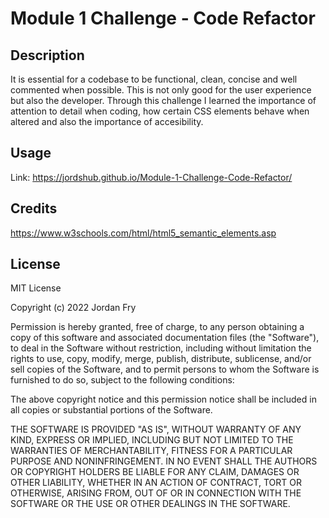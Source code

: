 # Module 1 Challenge - Code Refactor 

## Description

It is essential for a codebase to be functional, clean, concise and well commented when possible. This is not only good for the user experience but also the developer.
Through this challenge I learned the importance of attention to detail when coding, how certain CSS elements behave when altered and also the importance of accesibility.

## Usage

Link: https://jordshub.github.io/Module-1-Challenge-Code-Refactor/

## Credits

https://www.w3schools.com/html/html5_semantic_elements.asp

## License

MIT License

Copyright (c) 2022 Jordan Fry

Permission is hereby granted, free of charge, to any person obtaining a copy
of this software and associated documentation files (the "Software"), to deal
in the Software without restriction, including without limitation the rights
to use, copy, modify, merge, publish, distribute, sublicense, and/or sell
copies of the Software, and to permit persons to whom the Software is
furnished to do so, subject to the following conditions:

The above copyright notice and this permission notice shall be included in all
copies or substantial portions of the Software.

THE SOFTWARE IS PROVIDED "AS IS", WITHOUT WARRANTY OF ANY KIND, EXPRESS OR
IMPLIED, INCLUDING BUT NOT LIMITED TO THE WARRANTIES OF MERCHANTABILITY,
FITNESS FOR A PARTICULAR PURPOSE AND NONINFRINGEMENT. IN NO EVENT SHALL THE
AUTHORS OR COPYRIGHT HOLDERS BE LIABLE FOR ANY CLAIM, DAMAGES OR OTHER
LIABILITY, WHETHER IN AN ACTION OF CONTRACT, TORT OR OTHERWISE, ARISING FROM,
OUT OF OR IN CONNECTION WITH THE SOFTWARE OR THE USE OR OTHER DEALINGS IN THE
SOFTWARE.
